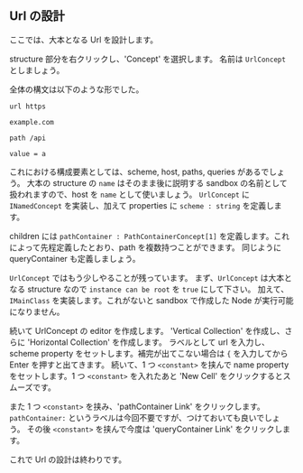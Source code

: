 ## Url の設計

ここでは、大本となる Url を設計します。

structure 部分を右クリックし、'Concept' を選択します。
名前は `UrlConcept` としましょう。

全体の構文は以下のような形でした。

```
url https

example.com

path /api

value = a
```

これにおける構成要素としては、scheme, host, paths, queries があるでしょう。
大本の structure の `name` はそのまま後に説明する sandbox の名前として扱われますので、host を `name` として使いましょう。
`UrlConcept` に `INamedConcept` を実装し、加えて properties に `scheme : string` を定義します。

children には `pathContainer : PathContainerConcept[1]` を定義します。これによって先程定義したとおり、path を複数持つことができます。
同じように queryContainer も定義しましょう。


`UrlConcept` ではもう少しやることが残っています。
まず、`UrlConcept` は大本となる structure なので `instance can be root` を `true` にして下さい。
加えて、`IMainClass` を実装します。これがないと sandbox で作成した Node が実行可能になりません。


続いて UrlConcept の editor を作成します。
'Vertical Collection' を作成し、さらに 'Horizontal Collection' を作成します。
ラベルとして url を入力し、scheme property をセットします。補完が出てこない場合は `{` を入力してから Enter を押すと出てきます。
続いて、1 つ `<constant>` を挟んで name property をセットします。1 つ `<constant>` を入れたあと 'New Cell' をクリックするとスムーズです。

また 1 つ `<constant>` を挟み、'pathContainer Link' をクリックします。`pathContainer:` というラベルは今回不要ですが、つけておいても良いでしょう。
その後 `<constant>` を挟んで今度は 'queryContainer Link' をクリックします。

これで Url の設計は終わりです。

